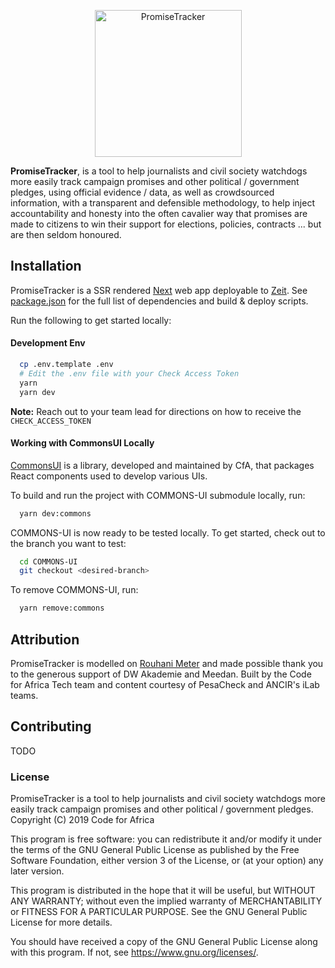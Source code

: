 <p align="center">
  <img width="235" src="https://user-images.githubusercontent.com/1779590/121872276-c0550b80-cd0d-11eb-970a-3128cecf1bc1.png" alt="PromiseTracker" />
</p>

**PromiseTracker**, is a tool to help journalists and civil society watchdogs more easily track campaign promises and other political / government pledges, using official evidence / data, as well as crowdsourced information, with a transparent and defensible methodology, to help inject accountability and honesty into the often cavalier way that promises are made to citizens to win their support for elections, policies, contracts ... but are then seldom honoured.

## Installation

PromiseTracker is a SSR rendered [Next](https://nextjs.org/) web app deployable to [Zeit](https://zeit.co). See [package.json](./package.json) for the full list of dependencies and build & deploy scripts.

Run the following to get started locally:

#### Development Env

```sh
  cp .env.template .env
  # Edit the .env file with your Check Access Token
  yarn
  yarn dev
```

**Note:** Reach out to your team lead for directions on how to receive the `CHECK_ACCESS_TOKEN`

#### Working with CommonsUI Locally

[CommonsUI](https://github.com/CodeForAfrica/COMMONS-UI) is a library, developed and maintained by CfA, that packages React components used to develop various UIs.

To build and run the project with COMMONS-UI submodule locally, run:

```sh
  yarn dev:commons
```

COMMONS-UI is now ready to be tested locally. To get started, check out to the branch you want to test:

```sh
  cd COMMONS-UI
  git checkout <desired-branch>
```

To remove COMMONS-UI, run:

```sh
  yarn remove:commons
```

## Attribution

PromiseTracker is modelled on [Rouhani Meter](https://rouhanimeter.com) and made possible thank you to the generous support of DW Akademie and Meedan. Built by the Code for Africa Tech team and content courtesy of PesaCheck and ANCIR's iLab teams.

## Contributing

TODO

### License

PromiseTracker is a tool to help journalists and civil society watchdogs more easily track campaign promises and other political / government pledges.  
Copyright (C) 2019 Code for Africa

This program is free software: you can redistribute it and/or modify
it under the terms of the GNU General Public License as published by
the Free Software Foundation, either version 3 of the License, or
(at your option) any later version.

This program is distributed in the hope that it will be useful,
but WITHOUT ANY WARRANTY; without even the implied warranty of
MERCHANTABILITY or FITNESS FOR A PARTICULAR PURPOSE. See the
GNU General Public License for more details.

You should have received a copy of the GNU General Public License
along with this program. If not, see <https://www.gnu.org/licenses/>.
